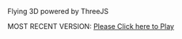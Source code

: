 Flying 3D powered by ThreeJS

MOST RECENT VERSION: [Please Click here to Play](https://rawcdn.githack.com/alperenbutun/Flying-3d/647a0d9/index.html)
